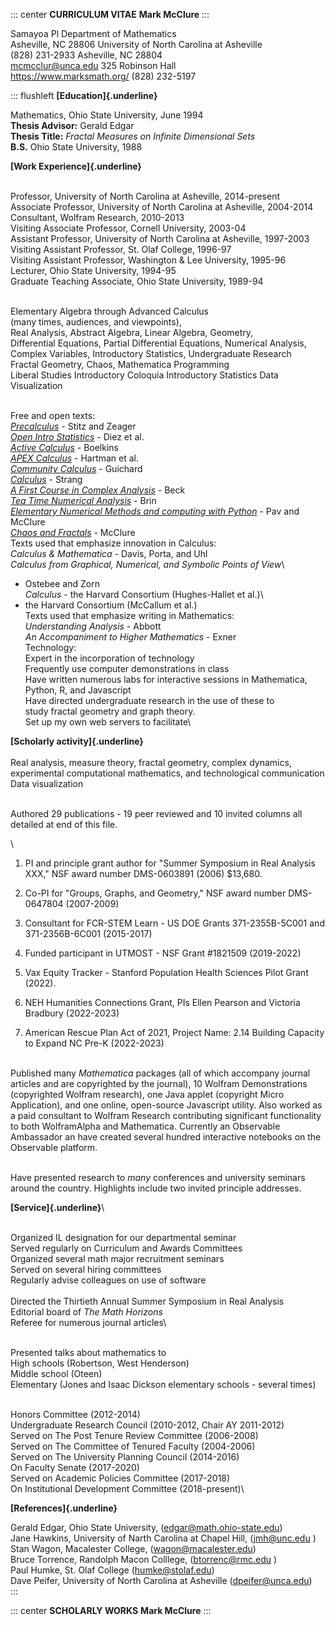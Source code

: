 ::: center
**CURRICULUM VITAE** **Mark McClure**
:::

Samayoa Pl Department of Mathematics\
Asheville, NC 28806 University of North Carolina at Asheville\
(828) 231-2933 Asheville, NC 28804\
mcmcclur@unca.edu 325 Robinson Hall\
<https://www.marksmath.org/> (828) 232-5197

::: flushleft
**[Education]{.underline}**

Mathematics, Ohio State University, June 1994\
**Thesis Advisor:** Gerald Edgar\
**Thesis Title:** *Fractal Measures on Infinite Dimensional Sets*\
**B.S.** Ohio State University, 1988

**[Work Experience]{.underline}**

\
Professor, University of North Carolina at Asheville, 2014-present\
Associate Professor, University of North Carolina at Asheville,
2004-2014\
Consultant, Wolfram Research, 2010-2013\
Visiting Associate Professor, Cornell University, 2003-04\
Assistant Professor, University of North Carolina at Asheville,
1997-2003\
Visiting Assistant Professor, St. Olaf College, 1996-97\
Visiting Assistant Professor, Washington & Lee University, 1995-96\
Lecturer, Ohio State University, 1994-95\
Graduate Teaching Associate, Ohio State University, 1989-94

\
Elementary Algebra through Advanced Calculus\
(many times, audiences, and viewpoints),\
Real Analysis, Abstract Algebra, Linear Algebra, Geometry,\
Differential Equations, Partial Differential Equations, Numerical
Analysis,\
Complex Variables, Introductory Statistics, Undergraduate Research\
Fractal Geometry, Chaos, Mathematica Programming\
Liberal Studies Introductory Coloquia Introductory Statistics Data
Visualization

\
Free and open texts:\
*[Precalculus](http://www.stitz-zeager.com/)* - Stitz and Zeager\
*[Open Intro Statistics](https://www.openintro.org/)* - Diez et al.\
*[Active Calculus](https://activecalculus.org/)* - Boelkins\
*[APEX Calculus](http://www.apexcalculus.com/)* - Hartman et al.\
*[Community
Calculus](https://www.whitman.edu/mathematics/multivariable/)* -
Guichard\
*[Calculus](https://ocw.mit.edu/resources/res-18-001-calculus-online-textbook-spring-2005/textbook/)* -
Strang\
*[A First Course in Complex
Analysis](http://math.sfsu.edu/beck/complex.html)* - Beck\
*[Tea Time Numerical
Analysis](http://lqbrin.github.io/tea-time-numerical/)* - Brin\
*[Elementary Numerical Methods and computing with
Python](https://marksmath.org/classes/Spring2016NumericalAnalysis/numerical_text.pdf)* -
Pav and McClure\
*[Chaos and
Fractals](https://marksmath.org/classes/Fall2023ChaosAndFractals/chaos_and_fractals_2023)* -
McClure\
Texts used that emphasize innovation in Calculus:\
*Calculus & Mathematica* - Davis, Porta, and Uhl\
*Calculus from Graphical, Numerical, and Symbolic Points of View*\
- Ostebee and Zorn\
*Calculus* - the Harvard Consortium (Hughes-Hallet et al.)\
- the Harvard Consortium (McCallum et al.)\
Texts used that emphasize writing in Mathematics:\
*Understanding Analysis* - Abbott\
*An Accompaniment to Higher Mathematics* - Exner\
Technology:\
Expert in the incorporation of technology\
Frequently use computer demonstrations in class\
Have written numerous labs for interactive sessions in Mathematica,
Python, R, and Javascript\
Have directed undergraduate research in the use of these to\
study fractal geometry and graph theory.\
Set up my own web servers to facilitate\

**[Scholarly activity]{.underline}**\
\
Real analysis, measure theory, fractal geometry, complex dynamics,
experimental computational mathematics, and technological communication\
Data visualization

\
Authored 29 publications - 19 peer reviewed and 10 invited columns all
detailed at end of this file.

\

1.  PI and principle grant author for "Summer Symposium in Real Analysis
    XXX," NSF award number DMS-0603891 (2006) \$13,680.

2.  Co-PI for "Groups, Graphs, and Geometry," NSF award number
    DMS-0647804 (2007-2009)

3.  Consultant for FCR-STEM Learn - US DOE Grants 371-2355B-5C001 and
    371-2356B-6C001 (2015-2017)

4.  Funded participant in UTMOST - NSF Grant #1821509 (2019-2022)

5.  Vax Equity Tracker - Stanford Population Health Sciences Pilot Grant
    (2022).

6.  NEH Humanities Connections Grant, PIs Ellen Pearson and Victoria
    Bradbury (2022-2023)

7.  American Rescue Plan Act of 2021, Project Name: 2.14 Building
    Capacity to Expand NC Pre-K (2022-2023)

\
Published many *Mathematica* packages (all of which accompany journal
articles and are copyrighted by the journal), 10 Wolfram Demonstrations
(copyrighted Wolfram research), one Java applet (copyright Micro
Application), and one online, open-source Javascript utility. Also
worked as a paid consultant to Wolfram Research contributing significant
functionality to both WolframAlpha and Mathematica. Currently an
Observable Ambassador an have created several hundred interactive
notebooks on the Observable platform.

\
Have presented research to *many* conferences and university seminars
around the country. Highlights include two invited principle addresses.

**[Service]{.underline}**\

\
Organized IL designation for our departmental seminar\
Served regularly on Curriculum and Awards Committees\
Organized several math major recruitment seminars\
Served on several hiring committees\
Regularly advise colleagues on use of software\
\
Directed the Thirtieth Annual Summer Symposium in Real Analysis\
Editorial board of *The Math Horizons*\
Referee for numerous journal articles\

\
Presented talks about mathematics to\
High schools (Robertson, West Henderson)\
Middle school (Oteen)\
Elementary (Jones and Isaac Dickson elementary schools - several times)

\
Honors Committee (2012-2014)\
Undergraduate Research Council (2010-2012, Chair AY 2011-2012)\
Served on The Post Tenure Review Committee (2006-2008)\
Served on The Committee of Tenured Faculty (2004-2006)\
Served on The University Planning Council (2014-2016)\
On Faculty Senate (2017-2020)\
Served on Academic Policies Committee (2017-2018)\
On Institutional Development Committee (2018-present)\

**[References]{.underline}**

Gerald Edgar, Ohio State University, (edgar@math.ohio-state.edu)\
Jane Hawkins, University of Narth Carolina at Chapel Hill, (jmh@unc.edu
)\
Stan Wagon, Macalester College, (wagon@macalester.edu)\
Bruce Torrence, Randolph Macon Colllege, (btorrenc@rmc.edu )\
Paul Humke, St. Olaf College (humke@stolaf.edu)\
Dave Peifer, University of North Carolina at Asheville
(dpeifer@unca.edu)\
:::

::: center
**SCHOLARLY WORKS** **Mark McClure**
:::

